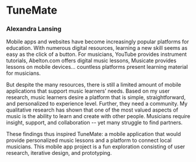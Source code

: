 # TuneMate
### Alexandra Lansing
Mobile apps and websites have become increasingly popular platforms for education. With numerous digital resources, learning a new skill seems as easy as the click of a button. For musicians, YouTube provides instrument tutorials, Abelton.com offers digital music lessons, Musicate provides lessons on mobile devices… countless platforms present learning material for musicians.

But despite the many resources, there is still a limited amount of mobile applications that support music learners’ needs. Based on my user research, music learners desire a platform that is simple, straightforward, and personalized to experience level. Further, they need a community. My qualitative research has shown that one of the most valued aspects of music is the ability to learn and create with other people. Musicians require insight, support, and collaboration -- yet many struggle to find partners.

These findings thus inspired TuneMate: a mobile application that would provide personalized music lessons and a platform to connect local musicians. This mobile app project is a fun exploration consisting of user research, iterative design, and prototyping.
